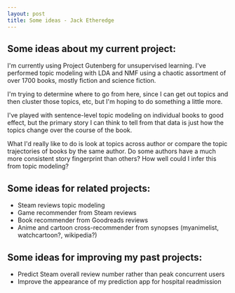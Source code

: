 ```yaml
---
layout: post
title: Some ideas - Jack Etheredge
---
```


## Some ideas about my current project:
I'm currently using Project Gutenberg for unsupervised learning. I've performed topic modeling with LDA and NMF using a chaotic assortment of over 1700 books, mostly fiction and science fiction.

I'm trying to determine where to go from here, since I can get out topics and then cluster those topics, etc, but I'm hoping to do something a little more.

I've played with sentence-level topic modeling on individual books to good effect, but the primary story I can think to tell from that data is just how the topics change over the course of the book.

What I'd really like to do is look at topics across author or compare the topic trajectories of books by the same author. Do some authors have a much more consistent story fingerprint than others? How well could I infer this from topic modeling?

## Some ideas for related projects:
- Steam reviews topic modeling
- Game recommender from Steam reviews
- Book recommender from Goodreads reviews
- Anime and cartoon cross-recommender from synopses (myanimelist, watchcartoon?, wikipedia?)

## Some ideas for improving my past projects:
- Predict Steam overall review number rather than peak concurrent users
- Improve the appearance of my prediction app for hospital readmission
